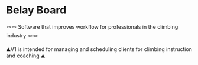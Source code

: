 # Belay Board

🪢🪢 Software that improves workflow for professionals in the climbing industry 🪢🪢 

⛰️V1 is intended for managing and scheduling clients for climbing instruction and coaching ⛰️
